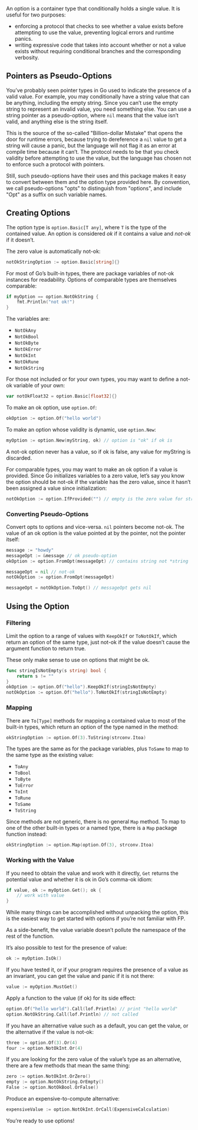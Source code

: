 An option is a container type that conditionally holds a single value. It is useful for two
purposes:

-   enforcing a protocol that checks to see whether a value exists before attempting to use
    the value, preventing logical errors and runtime panics.
-   writing expressive code that takes into account whether or not a value exists without
    requiring conditional branches and the corresponding verbosity.

## Pointers as Pseudo-Options

You’ve probably seen pointer types in Go used to indicate the presence of a valid value. For
example, you may conditionally have a string value that can be anything, including the empty
string. Since you can’t use the empty string to represent an invalid value, you need
something else. You can use a string pointer as a pseudo-option, where `nil` means that the
value isn’t valid, and anything else is the string itself.

This is the source of the so-called "Billion-dollar Mistake" that opens the door for runtime
errors, because trying to dereference a `nil` value to get a string will cause a panic, but
the language will not flag it as an error at compile time because it can’t. The protocol
needs to be that you check validity before attempting to use the value, but the language has
chosen not to enforce such a protocol with pointers.

Still, such pseudo-options have their uses and this package makes it easy to convert between
them and the option type provided here. By convention, we call pseudo-options "opts" to
distinguish from "options", and include "Opt" as a suffix on such variable names.

## Creating Options

The option type is `option.Basic[T any]`, where `T` is the type of the contained value. An
option is considered *ok* if it contains a value and *not-ok* if it doesn’t.

The zero value is automatically not-ok:

``` go
notOkStringOption := option.Basic[string]{}
```

For most of Go’s built-in types, there are package variables of not-ok instances for
readability. Options of comparable types are themselves comparable:

``` go
if myOption == option.NotOkString {
    fmt.Println("not ok!")
}
```

The variables are:

-   `NotOkAny`
-   `NotOkBool`
-   `NotOkByte`
-   `NotOkError`
-   `NotOkInt`
-   `NotOkRune`
-   `NotOkString`

For those not included or for your own types, you may want to define a not-ok variable of
your own:

``` go
var notOkFloat32 = option.Basic[float32]{}
```

To make an ok option, use `option.Of`:

``` go
okOption := option.Of("hello world")
```

To make an option whose validity is dynamic, use `option.New`:

``` go
myOption := option.New(myString, ok) // option is "ok" if ok is
```

A not-ok option never has a value, so if ok is false, any value for myString is discarded.

For comparable types, you may want to make an ok option if a value is provided. Since Go
initializes variables to a zero value, let’s say you know the option should be not-ok if the
variable has the zero value, since it hasn’t been assigned a value since initialization:

``` go
notOkOption := option.IfProvided("") // empty is the zero value for strings
```

### Converting Pseudo-Options

Convert opts to options and vice-versa. `nil` pointers become not-ok. The value of an ok
option is the value pointed at by the pointer, not the pointer itself:

``` go
message := "howdy"
messageOpt := &message // ok pseudo-option
okOption := option.FromOpt(messageOpt) // contains string not *string

messageOpt = nil // not-ok
notOkOption := option.FromOpt(messageOpt)

messageOpt = notOkOption.ToOpt() // messageOpt gets nil
```

## Using the Option

### Filtering

Limit the option to a range of values with `KeepOkIf` or `ToNotOkIf`, which return an option
of the same type, just not-ok if the value doesn’t cause the argument function to return
true.

These only make sense to use on options that might be ok.

``` go
func stringIsNotEmpty(s string) bool {
    return s != ""
}
okOption := option.Of("hello").KeepOkIf(stringIsNotEmpty)
notOkOption := option.Of("hello").ToNotOkIf(stringIsNotEmpty)
```

### Mapping

There are `To[Type]` methods for mapping a contained value to most of the built-in types,
which return an option of the type named in the method:

``` go
okStringOption := option.Of(3).ToString(strconv.Itoa)
```

The types are the same as for the package variables, plus `ToSame` to map to the same type
as the existing value:

-   `ToAny`
-   `ToBool`
-   `ToByte`
-   `ToError`
-   `ToInt`
-   `ToRune`
-   `ToSame`
-   `ToString`

Since methods are not generic, there is no general `Map` method. To map to one of the other
built-in types or a named type, there is a `Map` package function instead:

``` go
okStringOption := option.Map(option.Of(3), strconv.Itoa)
```

### Working with the Value

If you need to obtain the value and work with it directly, `Get` returns the potential value
and whether it is ok in Go’s comma-ok idiom:

``` go
if value, ok := myOption.Get(); ok {
    // work with value
}
```

While many things can be accomplished without unpacking the option, this is the easiest way
to get started with options if you’re not familiar with FP.

As a side-benefit, the value variable doesn’t pollute the namespace of the rest of the
function.

It’s also possible to test for the presence of value:

``` go
ok := myOption.IsOk()
```

If you have tested it, or if your program requires the presence of a value as an invariant,
you can get the value and panic if it is not there:

``` go
value := myOption.MustGet()
```

Apply a function to the value (if ok) for its side effect:

``` go
option.Of("hello world").Call(lof.Println) // print "hello world"
option.NotOkString.Call(lof.Println) // not called
```

If you have an alternative value such as a default, you can get the value, or the
alternative if the value is not-ok:

``` go
three := option.Of(3).Or(4)
four := option.NotOkInt.Or(4)
```

If you are looking for the zero value of the value’s type as an alternative, there are a few
methods that mean the same thing:

``` go
zero := option.NotOkInt.OrZero()
empty := option.NotOkString.OrEmpty()
False := option.NotOkBool.OrFalse()
```

Produce an expensive-to-compute alternative:

``` go
expensiveValue := option.NotOkInt.OrCall(ExpensiveCalculation)
```

You’re ready to use options!
